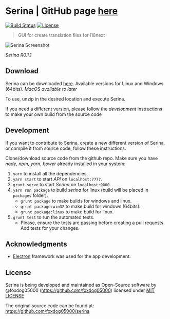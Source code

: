 Serina | GitHub page [here](https://foxdog05000.github.io/serina/)
======

[![Build Status](https://travis-ci.org/foxdog05000/serina.svg?branch=master)](https://travis-ci.org/foxdog05000/serina)
[![License](https://img.shields.io/badge/license-MIT-blue.svg?style=flat)](https://github.com/foxdog05000/serina/blob/master/LICENSE)

> GUI for create translation files for i18next 

![Serina Screenshot](https://raw.githubusercontent.com/foxdog05000/serina/master/sample.png)

_Serina R0.1.1_

## Download
Serina can be downloaded [here](https://github.com/foxdog05000/serina/releases). Available versions for Linux and Windows (64bits). _MacOS available to later_

To use, unzip in the desired location and execute Serina.

If you need a different version, please follow the _development_ instructions to make your own build from the source code

## Development
If you want to contribute to Serina, create a new different version of Serina, or compile it from source code, follow these instructions.

Clone/download source code from the github repo. Make sure you have _node_, _npm_, _yarn_,  _bower_ already installed in your system:

1. `yarn` to install all the dependencies.
2. `yarn start` to start _API_ on `localhost:7777`.
3. `grunt serve` to start _Serina_ on `localhost:9000`.
4. `yarn run package` to build _serina_ for linux (build will be placed in `packages` folder).
    * `grunt package` to make builds for windows and linux.
    * `grunt package:win32` to make build for windows (64bits).
    * `grunt package:linux` to make build for linux.
5. `grunt test` to run the automated tests.
    * Please, ensure the tests are passing before creating a pull requests. Add tests for your changes.

## Acknowledgments
* [Electron](https://electron.atom.io)  framework was used for the app development.

## License
Serina is being developed and maintained as Open-Source software by @foxdog05000 (https://github.com/foxdog05000) licensed under [MIT LICENSE](https://github.com/foxdog05000/serina/blob/master/LICENSE)

The original source code can be found at: <https://github.com/foxdog05000/serina>
